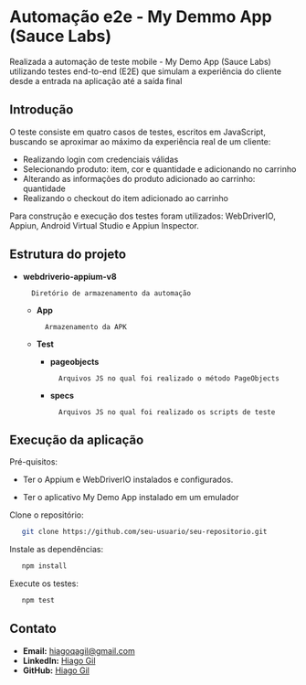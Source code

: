 # Automação e2e - My Demmo App (Sauce Labs)

Realizada a automação de teste mobile - My Demo App (Sauce Labs) utilizando testes end-to-end (E2E) que simulam a experiência do cliente desde a entrada na aplicação até a saída final

## Introdução

O teste consiste em quatro casos de testes, escritos em JavaScript, buscando se aproximar ao máximo da experiência real de um cliente:
*   Realizando login com credenciais válidas
*   Selecionando produto: item, cor e quantidade e adicionando no carrinho
*   Alterando as informações do produto adicionado ao carrinho: quantidade
*    Realizando o checkout do item adicionado ao carrinho

Para construção e execução dos testes foram utilizados: WebDriverIO, Appiun, Android Virtual Studio e Appiun Inspector.


## Estrutura do projeto

- **webdriverio-appium-v8**

        Diretório de armazenamento da automação 
    - **App**
        
            Armazenamento da APK
    - **Test**
        - **pageobjects**

                Arquivos JS no qual foi realizado o método PageObjects
        - **specs**

                Arquivos JS no qual foi realizado os scripts de teste
## Execução da aplicação

Pré-quisitos:
*   Ter o Appium e WebDriverIO instalados e configurados.

*  Ter o aplicativo My Demo App instalado em um emulador

Clone o repositório:
 ```sh
    git clone https://github.com/seu-usuario/seu-repositorio.git
```
Instale as dependências:
 ```sh
    npm install
```
Execute os testes:
 ```sh
    npm test
```
## Contato
- **Email:** [hiagoqagil@gmail.com](mailto:hiagoqagil@gmail.com)
- **LinkedIn:** [Hiago Gil](https://www.linkedin.com/in/hiago-gil-b94169166)
- **GitHub:** [Hiago Gil](https://github.com/hiagoagil)
